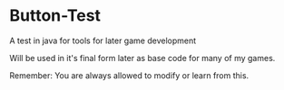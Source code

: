 # Button-Test
A test in java for tools for later game development

Will be used in it's final form later as base code for many of my games.

Remember: You are always allowed to modify or learn from this.

